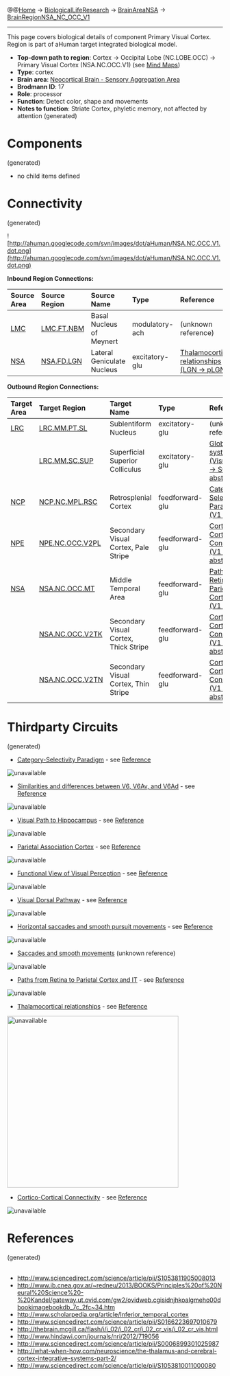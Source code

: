 @@[Home](Home.md) -> [BiologicalLifeResearch](BiologicalLifeResearch.md) -> [BrainAreaNSA](BrainAreaNSA.md) -> [BrainRegionNSA\_NC\_OCC\_V1](BrainRegionNSA_NC_OCC_V1.md)

---


This page covers biological details of component Primary Visual Cortex.
Region is part of aHuman target integrated biological model.

  * **Top-down path to region**: Cortex -> Occipital Lobe (NC.LOBE.OCC) -> Primary Visual Cortex (NSA.NC.OCC.V1) (see [Mind Maps](OverallMindMaps.md))
  * **Type**: cortex
  * **Brain area**: [Neocortical Brain - Sensory Aggregation Area](BrainAreaNSA.md)
  * **Brodmann ID**: 17
  * **Role**: processor
  * **Function**: Detect color, shape and movements
  * **Notes to function**: Striate Cortex, phyletic memory, not affected by attention
(generated)
# Components #
(generated)


  * no child items defined

# Connectivity #
(generated)


![http://ahuman.googlecode.com/svn/images/dot/aHuman/NSA.NC.OCC.V1.dot.png](http://ahuman.googlecode.com/svn/images/dot/aHuman/NSA.NC.OCC.V1.dot.png)

**Inbound Region Connections:**

| **Source Area** | **Source Region** | **Source Name** | **Type** | **Reference** |
|:----------------|:------------------|:----------------|:---------|:--------------|
| [LMC](BrainAreaLMC.md) | [LMC.FT.NBM](BrainRegionLMC_FT_NBM.md) | Basal Nucleus of Meynert | modulatory-ach | (unknown reference) |
| [NSA](BrainAreaNSA.md) | [NSA.FD.LGN](BrainRegionNSA_FD_LGN.md) | Lateral Geniculate Nucleus | excitatory-glu | [Thalamocortical relationships (LGN -> pLGN)](http://what-when-how.com/neuroscience/the-thalamus-and-cerebral-cortex-integrative-systems-part-2/) |

**Outbound Region Connections:**

| **Target Area** | **Target Region** | **Target Name** | **Type** | **Reference** |
|:----------------|:------------------|:----------------|:---------|:--------------|
| [LRC](BrainAreaLRC.md) | [LRC.MM.PT.SL](BrainRegionLRC_MM_PT_SL.md) | Sublentiform Nucleus | excitatory-glu | (unknown reference) |
|                 | [LRC.MM.SC.SUP](BrainRegionLRC_MM_SC_SUP.md) | Superficial Superior Colliculus | excitatory-glu | [Global visual system (VisualCortex -> SCs, abstract)](http://www.sciencedirect.com/science/article/pii/S0959438808001566) |
| [NCP](BrainAreaNCP.md) | [NCP.NC.MPL.RSC](BrainRegionNCP_NC_MPL_RSC.md) | Retrosplenial Cortex | feedforward-glu | [Category-Selectivity Paradigm (V1 -> RS)](http://www.sciencedirect.com/science/article/pii/S1053811905008013) |
| [NPE](BrainAreaNPE.md) | [NPE.NC.OCC.V2PL](BrainRegionNPE_NC_OCC_V2PL.md) | Secondary Visual Cortex, Pale Stripe | feedforward-glu | [Cortico-Cortical Connectivity (V1 -> VA, abstract)](http://www.sciencedirect.com/science/article/pii/S1053810011000080) |
| [NSA](BrainAreaNSA.md) | [NSA.NC.OCC.MT](BrainRegionNSA_NC_OCC_MT.md) | Middle Temporal Area | feedforward-glu | [Paths from Retina to Parietal Cortex and IT (V1 -> MT)](http://thebrain.mcgill.ca/flash/i/i_02/i_02_cr/i_02_cr_vis/i_02_cr_vis.html) |
|                 | [NSA.NC.OCC.V2TK](BrainRegionNSA_NC_OCC_V2TK.md) | Secondary Visual Cortex, Thick Stripe | feedforward-glu | [Cortico-Cortical Connectivity (V1 -> VA, abstract)](http://www.sciencedirect.com/science/article/pii/S1053810011000080) |
|                 | [NSA.NC.OCC.V2TN](BrainRegionNSA_NC_OCC_V2TN.md) | Secondary Visual Cortex, Thin Stripe | feedforward-glu | [Cortico-Cortical Connectivity (V1 -> VA, abstract)](http://www.sciencedirect.com/science/article/pii/S1053810011000080) |

# Thirdparty Circuits #
(generated)

  * [Category-Selectivity Paradigm](http://ars.els-cdn.com/content/image/1-s2.0-S1053811905008013-gr5.jpg) - see [Reference](http://www.sciencedirect.com/science/article/pii/S1053811905008013)

<img src='http://ars.els-cdn.com/content/image/1-s2.0-S1053811905008013-gr5.jpg' alt='unavailable'>

<ul><li><a href='http://www.ib.cnea.gov.ar/~redneu/2013/BOOKS/Principles%20of%20Neural%20Science%20-%20Kandel/gateway.ut.ovid.com/fulltextservice/ct%7B06b9ee1beed594190674f1983457a7dd32af6a0d5a4c9892~34/da5c28ff2.gif.png'>Similarities and differences between V6, V6Av, and V6Ad</a> - see <a href='http://www.ib.cnea.gov.ar/~redneu/2013/BOOKS/Principles%20of%20Neural%20Science%20-%20Kandel/gateway.ut.ovid.com/gw2/ovidweb.cgisidnjhkoalgmeho00dbookimagebookdb_7c_2fc~34.htm'>Reference</a></li></ul>

<img src='http://www.ib.cnea.gov.ar/~redneu/2013/BOOKS/Principles%20of%20Neural%20Science%20-%20Kandel/gateway.ut.ovid.com/fulltextservice/ct%7B06b9ee1beed594190674f1983457a7dd32af6a0d5a4c9892~34/da5c28ff2.gif.png' alt='unavailable'>

<ul><li><a href='http://www.scholarpedia.org/w/images/thumb/f/f2/ITCortex_pathway.jpg/400px-ITCortex_pathway.jpg'>Visual Path to Hippocampus</a> - see <a href='http://www.scholarpedia.org/article/Inferior_temporal_cortex'>Reference</a></li></ul>

<img src='http://www.scholarpedia.org/w/images/thumb/f/f2/ITCortex_pathway.jpg/400px-ITCortex_pathway.jpg' alt='unavailable'>

<ul><li><a href='http://ars.els-cdn.com/content/image/1-s2.0-S0166223697010679-gr6.gif'>Parietal Association Cortex</a> - see <a href='http://www.sciencedirect.com/science/article/pii/S0166223697010679'>Reference</a></li></ul>

<img src='http://ars.els-cdn.com/content/image/1-s2.0-S0166223697010679-gr6.gif' alt='unavailable'>

<ul><li><a href='http://thebrain.mcgill.ca/flash/a/a_02/a_02_cr/a_02_cr_vis/a_02_cr_vis_3b.jpg'>Functional View of Visual Perception</a> - see <a href='http://thebrain.mcgill.ca/flash/i/i_02/i_02_cr/i_02_cr_vis/i_02_cr_vis.html'>Reference</a></li></ul>

<img src='http://thebrain.mcgill.ca/flash/a/a_02/a_02_cr/a_02_cr_vis/a_02_cr_vis_3b.jpg' alt='unavailable'>

<ul><li><a href='http://www.hindawi.com/journals/nri/2012/719056.fig.001.jpg'>Visual Dorsal Pathway</a> - see <a href='http://www.hindawi.com/journals/nri/2012/719056'>Reference</a></li></ul>

<img src='http://www.hindawi.com/journals/nri/2012/719056.fig.001.jpg' alt='unavailable'>

<ul><li><a href='http://ars.els-cdn.com/content/image/1-s2.0-S0006899301025987-gr1.gif'>Horizontal saccades and smooth pursuit movements</a> - see <a href='http://www.sciencedirect.com/science/article/pii/S0006899301025987'>Reference</a></li></ul>

<img src='http://ars.els-cdn.com/content/image/1-s2.0-S0006899301025987-gr1.gif' alt='unavailable'>

<ul><li><a href='http://ahuman.googlecode.com/svn/images/wiki/research/biomodel/saccades.jpg'>Saccades and smooth movements</a> (unknown reference)</li></ul>

<img src='http://ahuman.googlecode.com/svn/images/wiki/research/biomodel/saccades.jpg' alt='unavailable'>

<ul><li><a href='http://thebrain.mcgill.ca/flash/a/a_02/a_02_cr/a_02_cr_vis/a_02_cr_vis_3a.jpg'>Paths from Retina to Parietal Cortex and IT</a> - see <a href='http://thebrain.mcgill.ca/flash/i/i_02/i_02_cr/i_02_cr_vis/i_02_cr_vis.html'>Reference</a></li></ul>

<img src='http://thebrain.mcgill.ca/flash/a/a_02/a_02_cr/a_02_cr_vis/a_02_cr_vis_3a.jpg' alt='unavailable'>

<ul><li><a href='http://what-when-how.com/wp-content/uploads/2012/04/tmp3649_thumb1_thumb.jpg'>Thalamocortical relationships</a> - see <a href='http://what-when-how.com/neuroscience/the-thalamus-and-cerebral-cortex-integrative-systems-part-2/'>Reference</a></li></ul>

<img src='http://what-when-how.com/wp-content/uploads/2012/04/tmp3649_thumb1_thumb.jpg' alt='unavailable' height='400width=400'>

<ul><li><a href='http://ars.els-cdn.com/content/image/1-s2.0-S1053810011000080-gr3.jpg'>Cortico-Cortical Connectivity</a> - see <a href='http://www.sciencedirect.com/science/article/pii/S1053810011000080'>Reference</a></li></ul>

<img src='http://ars.els-cdn.com/content/image/1-s2.0-S1053810011000080-gr3.jpg' alt='unavailable'>


<h1>References</h1>
(generated)<br>
<br>
<ul><li><a href='http://www.sciencedirect.com/science/article/pii/S1053811905008013'>http://www.sciencedirect.com/science/article/pii/S1053811905008013</a>
</li><li><a href='http://www.ib.cnea.gov.ar/~redneu/2013/BOOKS/Principles%20of%20Neural%20Science%20-%20Kandel/gateway.ut.ovid.com/gw2/ovidweb.cgisidnjhkoalgmeho00dbookimagebookdb_7c_2fc~34.htm'>http://www.ib.cnea.gov.ar/~redneu/2013/BOOKS/Principles%20of%20Neural%20Science%20-%20Kandel/gateway.ut.ovid.com/gw2/ovidweb.cgisidnjhkoalgmeho00dbookimagebookdb_7c_2fc~34.htm</a>
</li><li><a href='http://www.scholarpedia.org/article/Inferior_temporal_cortex'>http://www.scholarpedia.org/article/Inferior_temporal_cortex</a>
</li><li><a href='http://www.sciencedirect.com/science/article/pii/S0166223697010679'>http://www.sciencedirect.com/science/article/pii/S0166223697010679</a>
</li><li><a href='http://thebrain.mcgill.ca/flash/i/i_02/i_02_cr/i_02_cr_vis/i_02_cr_vis.html'>http://thebrain.mcgill.ca/flash/i/i_02/i_02_cr/i_02_cr_vis/i_02_cr_vis.html</a>
</li><li><a href='http://www.hindawi.com/journals/nri/2012/719056'>http://www.hindawi.com/journals/nri/2012/719056</a>
</li><li><a href='http://www.sciencedirect.com/science/article/pii/S0006899301025987'>http://www.sciencedirect.com/science/article/pii/S0006899301025987</a>
</li><li><a href='http://what-when-how.com/neuroscience/the-thalamus-and-cerebral-cortex-integrative-systems-part-2/'>http://what-when-how.com/neuroscience/the-thalamus-and-cerebral-cortex-integrative-systems-part-2/</a>
</li><li><a href='http://www.sciencedirect.com/science/article/pii/S1053810011000080'>http://www.sciencedirect.com/science/article/pii/S1053810011000080</a></li></ul>
